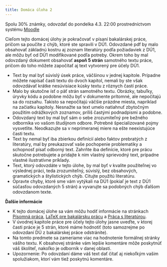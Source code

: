 ```yaml
---
title: Domáca úloha 2
---
```


Spolu 30% známky, odovzdať do pondelka 4.3. 22:00 prostredníctvom
systému [Moodle](https://moodle.uniba.sk/mod/workshop/view.php?id=103693)

Cieľom tejto domácej úlohy je pokračovať v písaní bakalárskej práce, pričom sa poučíte z chýb, ktoré ste spravili v DÚ1. Odovzdané pdf by malo obsahovať základnú kostru aj zoznam literatúry podľa požiadaviek z DÚ1, ale môžu byť od DÚ1 modifikované podľa potreby. Okrem toho by mal odovzdaný dokument obsahovať **aspoň 5 strán** samotného textu práce, pričom do toho môžete započítať aj text vytvorený pre účely DÚ1. 

* Text by mal byť súvislý úsek práce, väčšinou v jednej kapitole. Prípadne môžete napísať časti textu do dvoch kapitol, nemali by ste však odovzdávať krátke nesúvisiace kúsky textu z rôznych častí práce.
* Malo by skutočne ísť o päť strán samotného textu. Obrázky, tabuľky, úryvky kódu a podobne môžu byť v dokumente prítomné, ale nepočítajú sa do rozsahu. Takisto sa nepočítajú väčšie prázdne miesta, napríklad na začiatku kapitoly. Nesnažte sa text umelo natiahnuť zbytočným použitím odrážkových zoznamov, príliš častými podnadpismi a podobne.
* Odovzdaný text by mal byť sám o sebe zrozumiteľný pre bežného odborníka vo vašom študijnom odbore. Potrebné špecializované pojmy vysvetlite. Neodkazujte sa v neprimeranej miere na ešte neexistujúce časti textu.
* Text by nemal byť iba zbierkou definícií alebo faktov prebratých z literatúry, mal by preukazovať vaše pochopenie problematiky a schopnosť písať odborný text. Zahrňte iba definície, ktoré pre prácu skutočne potrebujete a pridajte k nim vlastný sprievodný text, prípadne vlastné ilustratívne príklady.
* Text, ktorý odovzdáte v tejto úlohe, by mal byť v kvalite použiteľnej vo výslednej práci, teda zrozumiteľný, súvislý, bez obsahových, gramatických a štylistických chýb. Citujte použitú literatúru.
* Opravte chyby, ktoré sme vám vytýkali na DÚ1 (pokiaľ je text z DÚ1 súčasťou odovzdaných 5 strán) a vyvarujte sa podobných chýb ďalšom odovzdanom texte.


**Ďalšie informácie**

* K tejto domácej úlohe sa vám môžu hodiť informácie na stránkach [Písomná práca](./Písomná_práca.html), [LaTeX pre bakalársku prácu](./LaTeX_pre_bakalársku_prácu.html) a [Práca s literatúrou](./Práca_s_literatúrou.html).
* V úvodnej kapitole práce pre účely tejto úlohy jasne uveďte, v ktorej časti práce je 5 strán, ktoré máme hodnotiť (toto samozrejme po odovzdaní DÚ z bakalárskej práce odstránite).
* Na tomto predmete sa zameriame viac na hodnotenie formálnej stránky vášho textu. K obsahovej stránke vám lepšie komentáre môže poskytnúť váš školiteľ, nakoľko je odborník v danej oblasti.
* Upozornenie: Po odovzdaní dáme váš text dať čítať aj niekoľkým vašim spolužiakom, ktorí vám tiež poskytnú komentáre. 

